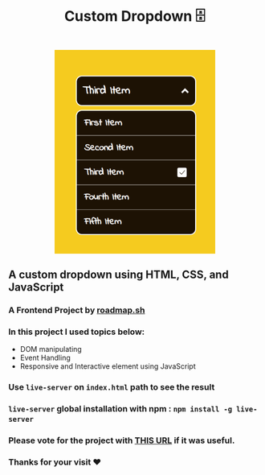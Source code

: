 <h1 align="center"> Custom Dropdown 🗄️<h1>
<p align="center">
<img align="center" width="320px" src="./img/banner.png" alt="Banner Image">
</p>

## A custom dropdown using HTML, CSS, and JavaScript

### A Frontend Project by [roadmap.sh](https://roadmap.sh/frontend/projects)

### In this project I used topics below:

-   DOM manipulating
-   Event Handling
-   Responsive and Interactive element using JavaScript

### Use `live-server` on `index.html` path to see the result

### `live-server` global installation with npm : `npm install -g live-server`

### Please vote for the project with [THIS URL]() if it was useful.

### Thanks for your visit ❤️
